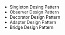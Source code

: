 - Singleton Desing Pattern
- Observer Design Pattern
- Decorator Design Pattern
- Adapter Design Pattern
- Bridge Design Pattern

